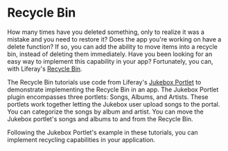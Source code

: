 # Recycle Bin [](id=recycle-bin)

How many times have you deleted something, only to realize it was a mistake and 
you need to restore it? Does the app you're working on have a delete function? 
If so, you can add the ability to move items into a recycle bin, instead of 
deleting them immediately. Have you been looking for an easy way to implement 
this capability in your app? Fortunately, you can, with Liferay's [Recycle Bin](/discover/portal/-/knowledge_base/6-2/recycling-assets-with-the-recycle-bin).

The Recycle Bin tutorials use code from Liferay's [Jukebox Portlet](https://github.com/liferay-labs/jukebox-portlet)
to demonstrate implementing the Recycle Bin in an app. The Jukebox Portlet
plugin encompasses three portlets: Songs, Albums, and Artists. These portlets
work together letting the Jukebox user upload songs to the portal. You can
categorize the songs by album and artist. You can move the Jukebox portlet's
songs and albums to and from the Recycle Bin. 

Following the Jukebox Portlet's example in these tutorials, you can implement
recycling capabilities in your application. 
